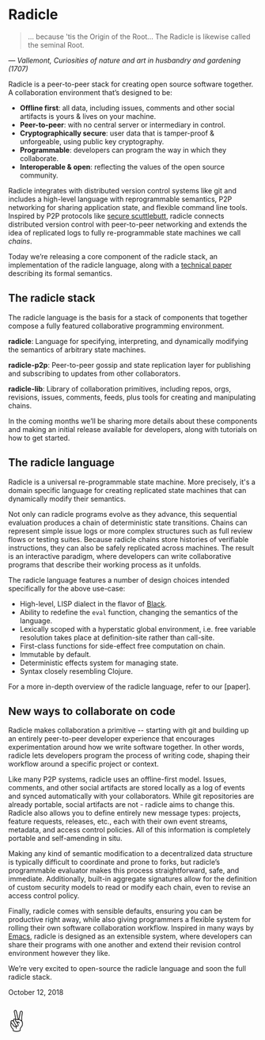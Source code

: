 # Radicle

> ... because 'tis the Origin of the Root... The Radicle is likewise called the
> seminal Root.

<cite>&mdash; Vallemont, Curiosities of nature and art in husbandry and gardening
(1707)</cite>

Radicle is a peer-to-peer stack for creating open source software together.  A
collaboration environment that’s designed to be:

* **Offline first**: all data, including issues, comments and other social
  artifacts is yours & lives on your machine.
* **Peer-to-peer**: with no central server or intermediary in control.
* **Cryptographically secure**: user data that is tamper-proof & unforgeable,
  using public key cryptography.
* **Programmable**: developers can program the way in which they collaborate.
* **Interoperable & open**: reflecting the values of the open source community.

Radicle integrates with distributed version control systems like git and
includes a high-level language with reprogrammable semantics, P2P networking
for sharing application state, and flexible command line tools. Inspired by P2P
protocols like [secure scuttlebutt], radicle connects distributed version control
with peer-to-peer networking and extends the idea of replicated logs to fully
re-programmable state machines we call *chains*.

Today we’re releasing a core component of the radicle stack, an implementation
of the radicle language, along with a [technical paper] describing its formal
semantics.

[technical paper]: http://about:blank
[secure scuttlebutt]: https://www.scuttlebutt.nz/

## The radicle stack

The radicle language is the basis for a stack of components that together
compose a fully featured collaborative programming environment.

**radicle**: Language for specifying, interpreting, and dynamically modifying
the semantics of arbitrary state machines.

**radicle-p2p**: Peer-to-peer gossip and state replication layer for publishing
and subscribing to updates from other collaborators.

**radicle-lib**: Library of collaboration primitives, including repos, orgs,
revisions, issues, comments, feeds, plus tools for creating and
manipulating chains.

In the coming months we’ll be sharing more details about these components and
making an initial release available for developers, along with tutorials on how
to get started.

## The radicle language

Radicle is a universal re-programmable state machine. More precisely, it's a
domain specific language for creating replicated state machines that can
dynamically modify their semantics.

Not only can radicle programs evolve as they advance, this sequential
evaluation produces a chain of deterministic state transitions. Chains can
represent simple issue logs or more complex structures such as full review
flows or testing suites. Because radicle chains store histories of verifiable
instructions, they can also be safely replicated across machines. The result is
an interactive paradigm, where developers can write collaborative programs that
describe their working process as it unfolds.

The radicle language features a number of design choices intended specifically
for the above use-case:

* High-level, LISP dialect in the flavor of [Black].
* Ability to redefine the `eval` function, changing the semantics of the
  language.
* Lexically scoped with a hyperstatic global environment, i.e. free variable
  resolution takes place at definition-site rather than call-site.
* First-class functions for side-effect free computation on chain.
* Immutable by default.
* Deterministic effects system for managing state.
* Syntax closely resembling Clojure.

[Black]: http://pllab.is.ocha.ac.jp/~asai/Black/

For a more in-depth overview of the radicle language, refer to our [paper].

## New ways to collaborate on code

Radicle makes collaboration a primitive -- starting with git and building up an
entirely peer-to-peer developer experience that encourages experimentation
around how we write software together. In other words, radicle lets developers
program the process of writing code, shaping their workflow around a specific
project or context.

Like many P2P systems, radicle uses an offline-first model. Issues, comments,
and other social artifacts are stored locally as a log of events and synced
automatically with your collaborators. While git repositories are already
portable, social artifacts are not - radicle aims to change this. Radicle
also allows you to define entirely new message types: projects, feature
requests, releases, etc., each with their own event streams, metadata, and
access control policies. All of this information is completely portable
and self-amending in situ.

Making any kind of semantic modification to a decentralized data structure is
typically difficult to coordinate and prone to forks, but radicle’s
programmable evaluator makes this process straightforward, safe, and immediate.
Additionally, built-in aggregate signatures allow for the definition of
custom security models to read or modify each chain, even to revise an access
control policy.

Finally, radicle comes with sensible defaults, ensuring you can be productive
right away, while also giving programmers a flexible system for rolling their
own software collaboration workflow. Inspired in many ways by [Emacs], radicle
is designed as an extensible system, where developers can share their programs
with one another and extend their revision control environment however they
like.

[Emacs]: https://www.gnu.org/software/emacs/

We’re very excited to open-source the radicle language and soon the full
radicle stack.

October 12, 2018

<p style="font-size: 300%; margin: 0.5em 0">✌️</p>
